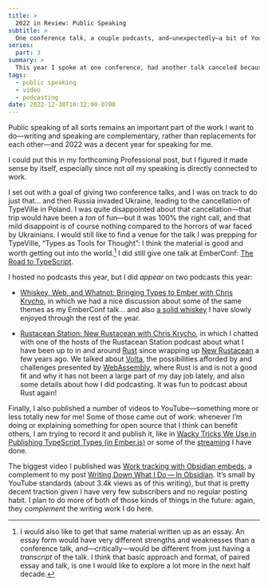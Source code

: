 ```yaml
---
title: >
  2022 in Review: Public Speaking
subtitle: >
  One conference talk, a couple podcasts, and—unexpectedly—a bit of YouTube-ing.
series:
  part: 3
summary: >
  This year I spoke at one conference, had another talk canceled because of the Russian invasion of Ukraine (!), appeared on two podcasts, and started using YouTube.
tags:
  - public speaking
  - video
  - podcasting
date: 2022-12-30T10:32:00-0700
---
```


Public speaking of all sorts remains an important part of the work I want to do—writing and speaking are complementary, rather than replacements for each other—and 2022 was a decent year for speaking for me.

<aside>

I could put this in my forthcoming Professional post, but I figured it made sense by itself, especially since not *all* my speaking is directly connected to work.

</aside>

I set out with a goal of giving two conference talks, and I was on track to do just that… and then Russia invaded Ukraine, leading to the cancellation of TypeVille in Poland. I was quite disappointed about that cancellation—that trip would have been a *ton* of fun—but it was 100% the right call, and that mild disappoint is of course nothing compared to the horrors of war faced by Ukrainians. I would still like to find a venue for the talk I was prepping for TypeVille, “Types as Tools for Thought”: I think the material is good and worth getting out into the world.[^also-essay] I did still give one talk at EmberConf: [The Road to TypeScript](https://www.youtube.com/watch?v=UOw7TydAT_s).

I hosted no podcasts this year, but I did *appear* on two podcasts this year:

- [Whiskey, Web, and Whatnot: Bringing Types to Ember with Chris Krycho](https://www.whiskeywebandwhatnot.fm/bringing-types-to-ember-with-chris-krycho/), in which we had a nice discussion about some of the same themes as my EmberConf talk… and also [a solid whiskey](https://www.oldforester.com/products/old-forester-1920-style-prohibition-whisky/) I have slowly enjoyed through the rest of the year.

- [Rustacean Station: New Rustacean with Chris Krycho](https://rustacean-station.org/episode/chris-krycho/), in which I chatted with one of the hosts of the Rustacean Station podcast about what I have been up to in and around [Rust](https://www.rust-lang.org) since wrapping up [New Rustacean](https://newrustacean.com) a few years ago. We talked about [Volta](https://volta.sh), the possibilities afforded by and challenges presented by [WebAssembly](https://webassembly.org), where Rust is and is not a good fit and why it has not been a large part of my day job lately, and also some details about how I did podcasting. It was fun to podcast about Rust again!

Finally, I also published a number of videos to YouTube—something more or less totally new for me! Some of those came out of work: whenever I’m doing or explaining something for open source that I think can benefit others, I am trying to record it and publish it, like in [Wacky Tricks We Use in Publishing TypeScript Types (in Ember.js)](https://www.youtube.com/watch?v=VuF3GY-Ho-s) or some of the [streaming](https://www.youtube.com/watch?v=VcGLjD0WQ1o) I have done.

The biggest video I published was [Work tracking with Obsidian embeds](https://www.youtube.com/watch?v=ByvJSzY6U1w), a complement to my post [Writing Down What I Do — In Obsidian](https://v5.chriskrycho.com/journal/writing-down-what-i-do-in-obsidian/). It’s small by YouTube standards (about 3.4k views as of this writing), but that is pretty decent traction given I have very few subscribers and no regular posting habit. I plan to do more of both of those kinds of things in the future: again, they *complement* the writing work I do here.

[^also-essay]: I would also like to get that same material written up as an essay. An essay form would have very different strengths and weaknesses than a conference talk, and—critically—would be different from just having a *transcript* of the talk. I think that basic approach and format, of paired essay and talk, is one I would like to explore a lot more in the next half decade.